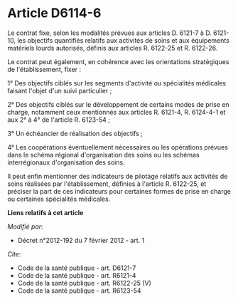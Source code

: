 # Article D6114-6

Le contrat fixe, selon les modalités prévues aux articles D. 6121-7 à D. 6121-10, les objectifs quantifiés relatifs aux
activités de soins et aux équipements matériels lourds autorisés, définis aux articles R. 6122-25 et R. 6122-26. 

Le contrat peut également, en cohérence avec les orientations stratégiques de l'établissement, fixer : 

1° Des objectifs ciblés sur les segments d'activité ou spécialités médicales faisant l'objet d'un suivi particulier ; 

2° Des objectifs ciblés sur le développement de certains modes de prise en charge, notamment ceux mentionnés aux articles R.
6121-4, R. 6124-4-1 et aux 2° à 4° de l'article R. 6123-54 ; 

3° Un échéancier de réalisation des objectifs ; 

4° Les coopérations éventuellement nécessaires ou les opérations prévues dans le schéma régional d'organisation des soins ou
les schémas interrégionaux d'organisation des soins. 

Il peut enfin mentionner des indicateurs de pilotage relatifs aux activités de soins réalisées par l'établissement, définies
à l'article R. 6122-25, et préciser la part de ces indicateurs pour certaines formes de prise en charge ou certaines
spécialités médicales.

**Liens relatifs à cet article**

_Modifié par_:

  - Décret n°2012-192 du 7 février 2012 - art. 1

_Cite_:

  - Code de la santé publique - art. D6121-7
  - Code de la santé publique - art. R6121-4
  - Code de la santé publique - art. R6122-25 (V)
  - Code de la santé publique - art. R6123-54
